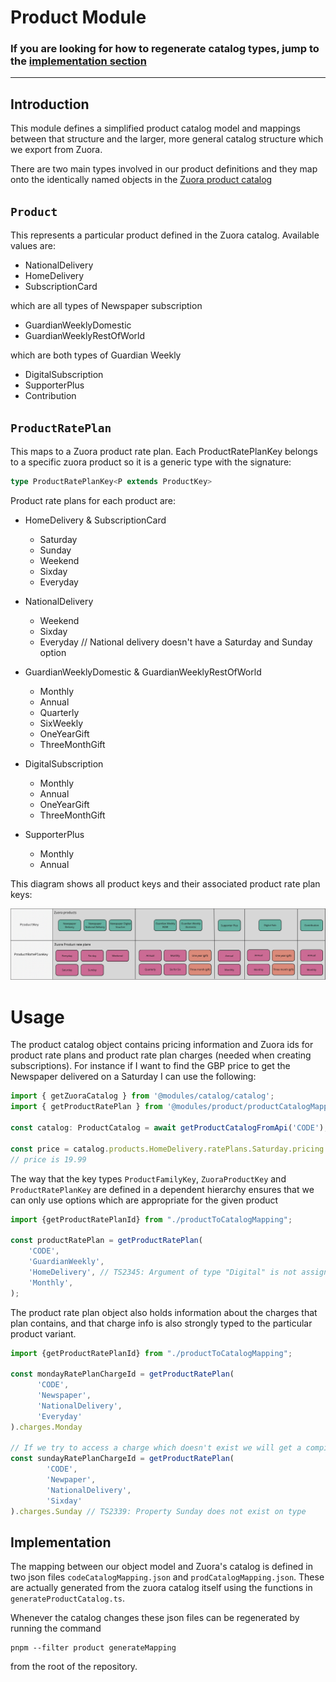 # Product Module
### If you are looking for how to regenerate catalog types, jump to the [implementation section](#implementation)

---------------------------------
## Introduction
This module defines a simplified product catalog model and mappings between that structure and the larger, more general catalog structure which we export from Zuora.

There are two main types involved in our product definitions and they map onto the identically named objects in the [Zuora product catalog](https://knowledgecenter.zuora.com/Zuora_Billing/Build_products_and_prices/Basic_concepts_and_terms/AAA_Product_Catalog_Concepts)
## `Product`
This represents a particular product defined in the Zuora catalog. 
Available values are:

- NationalDelivery
- HomeDelivery
- SubscriptionCard

which are all types of Newspaper subscription

- GuardianWeeklyDomestic
- GuardianWeeklyRestOfWorld

which are both types of Guardian Weekly

- DigitalSubscription
- SupporterPlus
- Contribution

## `ProductRatePlan`
This maps to a Zuora product rate plan. Each ProductRatePlanKey belongs to a specific zuora product so it is a generic type with the signature:
```typescript
type ProductRatePlanKey<P extends ProductKey>
```
Product rate plans for each product are:

- HomeDelivery & SubscriptionCard
  - Saturday
  - Sunday
  - Weekend
  - Sixday
  - Everyday
  

- NationalDelivery
  - Weekend
  - Sixday
  - Everyday // National delivery doesn't have a Saturday and Sunday option


- GuardianWeeklyDomestic & GuardianWeeklyRestOfWorld
  - Monthly
  - Annual
  - Quarterly
  - SixWeekly
  - OneYearGift
  - ThreeMonthGift


- DigitalSubscription
  - Monthly
  - Annual
  - OneYearGift
  - ThreeMonthGift

 
- SupporterPlus
  - Monthly
  - Annual

This diagram shows all product keys and their associated product rate plan keys:

![product-catalog.png](product-catalog.png)
# Usage
The product catalog object contains pricing information and Zuora ids for product rate plans and product rate plan charges (needed when creating subscriptions). For instance if I want to find the GBP price to get the Newspaper delivered on a Saturday I can use the following:
```typescript
import { getZuoraCatalog } from '@modules/catalog/catalog';
import { getProductRatePlan } from '@modules/product/productCatalogMapping';

const catalog: ProductCatalog = await getProductCatalogFromApi('CODE');

const price = catalog.products.HomeDelivery.ratePlans.Saturday.pricing.GBP;
// price is 19.99

```
The way that the key types `ProductFamilyKey`, `ZuoraProductKey` and `ProductRatePlanKey` are defined in a dependent hierarchy ensures that we can only use options which are appropriate for the given product

```typescript
import {getProductRatePlanId} from "./productToCatalogMapping";

const productRatePlan = getProductRatePlan(
    'CODE',
    'GuardianWeekly',
    'HomeDelivery', // TS2345: Argument of type "Digital" is not assignable to parameter of type "RestOfWorld" | "Domestic"
    'Monthly',
);
```
The product rate plan object also holds information about the charges that plan contains, and that charge info is also strongly typed to the particular product variant.
```typescript
import {getProductRatePlanId} from "./productToCatalogMapping";

const mondayRatePlanChargeId = getProductRatePlan(
      'CODE', 
      'Newspaper', 
      'NationalDelivery', 
      'Everyday'
).charges.Monday

// If we try to access a charge which doesn't exist we will get a compile error 
const sundayRatePlanChargeId = getProductRatePlan(
        'CODE',
        'Newpaper',
        'NationalDelivery',
        'Sixday'
).charges.Sunday // TS2339: Property Sunday does not exist on type


```
## Implementation
The mapping between our object model and Zuora's catalog is defined in two json files `codeCatalogMapping.json` and `prodCatalogMapping.json`.  These are actually generated from the zuora catalog itself using the functions in `generateProductCatalog.ts`. 

Whenever the catalog changes these json files can be regenerated by running the command
```shell
pnpm --filter product generateMapping
```
from the root of the repository.